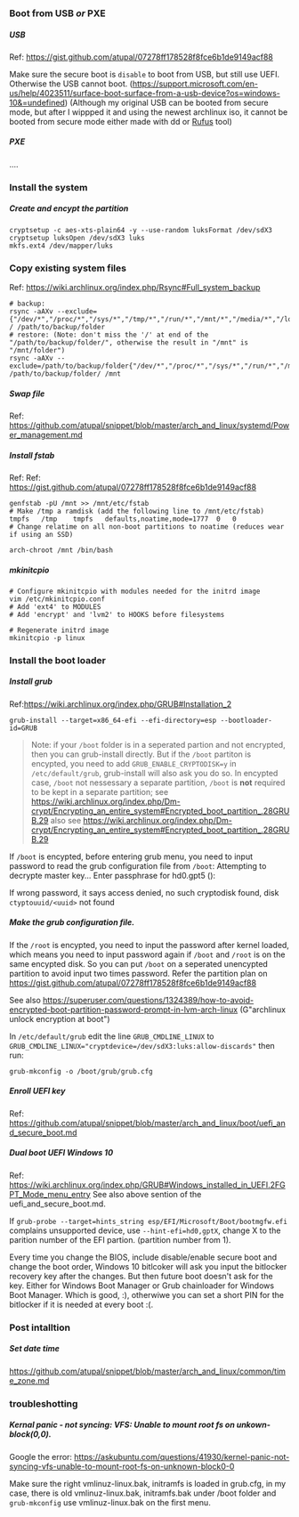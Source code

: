 ### Boot from USB *or* PXE

##### USB
Ref: https://gist.github.com/atupal/07278ff178528f8fce6b1de9149acf88

Make sure the secure boot is `disable` to boot from USB, but still use UEFI. Otherwise the USB cannot boot. (https://support.microsoft.com/en-us/help/4023511/surface-boot-surface-from-a-usb-device?os=windows-10&=undefined)
(Although my original USB can be booted from secure mode, but after I wippped it and using the newest archlinux iso,
it cannot be booted from secure mode either made with dd or [Rufus](https://wiki.archlinux.org/index.php/USB_flash_installation_media#Using_Rufus) tool)

##### PXE
....

### Install the system
##### Create and encypt the partition
```shell
cryptsetup -c aes-xts-plain64 -y --use-random luksFormat /dev/sdX3
cryptsetup luksOpen /dev/sdX3 luks
mkfs.ext4 /dev/mapper/luks
```
### Copy existing system files
Ref: https://wiki.archlinux.org/index.php/Rsync#Full_system_backup
```shell
# backup:
rsync -aAXv --exclude={"/dev/*","/proc/*","/sys/*","/tmp/*","/run/*","/mnt/*","/media/*","/lost+found"} / /path/to/backup/folder
# restore: (Note: don't miss the '/' at end of the "/path/to/backup/folder/", otherwise the result in "/mnt" is "/mnt/folder")
rsync -aAXv --exclude=/path/to/backup/folder{"/dev/*","/proc/*","/sys/*","/run/*","/media/*","/lost+found"} /path/to/backup/folder/ /mnt
```
##### Swap file
Ref: https://github.com/atupal/snippet/blob/master/arch_and_linux/systemd/Power_management.md

##### Install fstab
Ref: Ref: https://gist.github.com/atupal/07278ff178528f8fce6b1de9149acf88
```
genfstab -pU /mnt >> /mnt/etc/fstab
# Make /tmp a ramdisk (add the following line to /mnt/etc/fstab)
tmpfs	/tmp	tmpfs	defaults,noatime,mode=1777	0	0
# Change relatime on all non-boot partitions to noatime (reduces wear if using an SSD)
```

```
arch-chroot /mnt /bin/bash
```

##### mkinitcpio
```
# Configure mkinitcpio with modules needed for the initrd image
vim /etc/mkinitcpio.conf
# Add 'ext4' to MODULES
# Add 'encrypt' and 'lvm2' to HOOKS before filesystems

# Regenerate initrd image
mkinitcpio -p linux
```

### Install the boot loader
##### Install grub
Ref:https://wiki.archlinux.org/index.php/GRUB#Installation_2
```
grub-install --target=x86_64-efi --efi-directory=esp --bootloader-id=GRUB
```

> Note: if your `/boot` folder is in a seperated partion and not encrypted, then you can grub-install directly. But if the
> `/boot` partiton is encypted, you need to add `GRUB_ENABLE_CRYPTODISK=y` in `/etc/default/grub`, grub-install will also ask you do so.
> In encypted case, `/boot` not nessessary a separate partition, `/boot` is **not** required to be kept in a separate partition;
see https://wiki.archlinux.org/index.php/Dm-crypt/Encrypting_an_entire_system#Encrypted_boot_partition_.28GRUB.29
also see https://wiki.archlinux.org/index.php/Dm-crypt/Encrypting_an_entire_system#Encrypted_boot_partition_.28GRUB.29

If `/boot` is encypted, before entering grub menu, you need to input password to read the grub configuration file from `/boot`: Attempting to decrypte master key...
Enter passphrase for hd0.gpt5 (<uuid>):

If wrong password, it says access denied, no such cryptodisk found, disk `ctyptouuid/<uuid>` not found

##### Make the grub configuration file.
If the `/root` is encypted, you need to input the password after kernel loaded, which means you need to input password again if
`/boot` and `/root` is on the same encypted disk. So you can put `/boot` on a seperated unencypted partition to avoid input two
times password. Refer the partition plan on https://gist.github.com/atupal/07278ff178528f8fce6b1de9149acf88

See also https://superuser.com/questions/1324389/how-to-avoid-encrypted-boot-partition-password-prompt-in-lvm-arch-linux (G"archlinux unlock encryption at boot")

In `/etc/default/grub` edit the line `GRUB_CMDLINE_LINUX` to `GRUB_CMDLINE_LINUX="cryptdevice=/dev/sdX3:luks:allow-discards"` then run:
```
grub-mkconfig -o /boot/grub/grub.cfg
```

##### Enroll UEFI key
Ref: https://github.com/atupal/snippet/blob/master/arch_and_linux/boot/uefi_and_secure_boot.md

##### Dual boot UEFI Windows 10
Ref: https://wiki.archlinux.org/index.php/GRUB#Windows_installed_in_UEFI.2FGPT_Mode_menu_entry
See also above sention of the uefi_and_secure_boot.md.

If `grub-probe --target=hints_string esp/EFI/Microsoft/Boot/bootmgfw.efi` complains unsupported device, use
`--hint-efi=hd0,gptX`, change X to the parition number of the EFI partion. (partition number from 1).

Every time you change the BIOS, include disable/enable secure boot and change the boot order, Windows 10 bitlcoker will
ask you input the bitlocker recovery key after the changes. But then future boot doesn't ask for the key. Either for Windows Boot Manager or Grub chainloader for Windows Boot Manager. Which is good, :), otherwiwe you can set a short PIN for the bitlocker if it
is needed at every boot :(.

### Post intalltion
##### Set date time
https://github.com/atupal/snippet/blob/master/arch_and_linux/common/time_zone.md

### troubleshotting
##### Kernal panic - not syncing: VFS: Unable to mount root fs on unkown-block(0,0).
Google the error: https://askubuntu.com/questions/41930/kernel-panic-not-syncing-vfs-unable-to-mount-root-fs-on-unknown-block0-0

Make sure the right vmlinuz-linux.bak, initramfs is loaded in grub.cfg, in my case, there is old vmlinuz-linux.bak, initramfs.bak under /boot folder and
`grub-mkconfig` use vmlinuz-linux.bak on the first menu.
